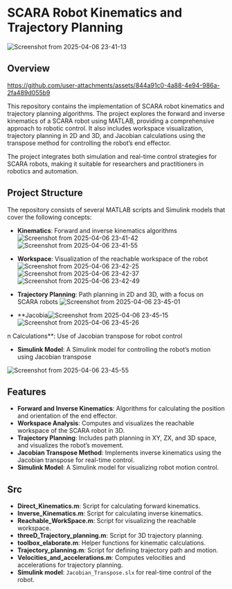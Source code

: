 # SCARA Robot Kinematics and Trajectory Planning

![Screenshot from 2025-04-06 23-41-13](https://github.com/user-attachments/assets/f715cfaa-9b80-481e-94b5-08bdfec41270)

## Overview


https://github.com/user-attachments/assets/844a91c0-4a88-4e94-986a-2fa489d055b9


This repository contains the implementation of SCARA robot kinematics and trajectory planning algorithms. The project explores the forward and inverse kinematics of a SCARA robot using MATLAB, providing a comprehensive approach to robotic control. It also includes workspace visualization, trajectory planning in 2D and 3D, and Jacobian calculations using the transpose method for controlling the robot’s end effector.

The project integrates both simulation and real-time control strategies for SCARA robots, making it suitable for researchers and practitioners in robotics and automation.

## Project Structure
The repository consists of several MATLAB scripts and Simulink models that cover the following concepts:

- **Kinematics**: Forward and inverse kinematics algorithms
![Screenshot from 2025-04-06 23-41-42](https://github.com/user-attachments/assets/23e4e1f6-ee84-4e44-97b3-79b5c45571ce)
![Screenshot from 2025-04-06 23-41-55](https://github.com/user-attachments/assets/2a8b4099-e442-4517-a979-a865cb5987d9)

  
- **Workspace**: Visualization of the reachable workspace of the robot
  ![Screenshot from 2025-04-06 23-42-25](https://github.com/user-attachments/assets/acfbf1f1-5b90-4e16-beaf-b000f5a2af1f)
![Screenshot from 2025-04-06 23-42-37](https://github.com/user-attachments/assets/a10db6ef-139d-4598-8624-316eb91b032a)
![Screenshot from 2025-04-06 23-42-49](https://github.com/user-attachments/assets/588acb5d-f336-4cee-a869-92e7e554c151)

- **Trajectory Planning**: Path planning in 2D and 3D, with a focus on SCARA robots
  ![Screenshot from 2025-04-06 23-45-01](https://github.com/user-attachments/assets/9d542731-d231-4af0-bbe3-0f6039278c6e)

- **Jacobia![Screenshot from 2025-04-06 23-45-15](https://github.com/user-attachments/assets/fb4dadde-ac2f-47be-af09-d28840049763)
![Screenshot from 2025-04-06 23-45-26](https://github.com/user-attachments/assets/7418d59a-2ddb-4403-8c82-5c18094d7396)

  
n Calculations**: Use of Jacobian transpose for robot control
- **Simulink Model**: A Simulink model for controlling the robot’s motion using Jacobian transpose

![Screenshot from 2025-04-06 23-45-55](https://github.com/user-attachments/assets/2b25ff1f-dc82-4706-bf81-40f0abc92f08)

## Features
- **Forward and Inverse Kinematics**: Algorithms for calculating the position and orientation of the end effector.
- **Workspace Analysis**: Computes and visualizes the reachable workspace of the SCARA robot in 3D.
- **Trajectory Planning**: Includes path planning in XY, ZX, and 3D space, and visualizes the robot’s movement.
- **Jacobian Transpose Method**: Implements inverse kinematics using the Jacobian transpose for real-time control.
- **Simulink Model**: A Simulink model for visualizing robot motion control.

## Src
- **Direct_Kinematics.m**: Script for calculating forward kinematics.
- **Inverse_Kinematics.m**: Script for calculating inverse kinematics.
- **Reachable_WorkSpace.m**: Script for visualizing the reachable workspace.
- **threeD_Trajectory_planning.m**: Script for 3D trajectory planning.
- **toolbox_elaborate.m**: Helper functions for kinematic calculations.
- **Trajectory_planning.m**: Script for defining trajectory path and motion.
- **Velocities_and_accelerations.m**: Computes velocities and accelerations for trajectory planning.
- **Simulink model**: `Jacobian_Transpose.slx` for real-time control of the robot.


